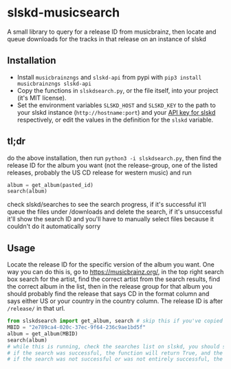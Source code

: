 slskd-musicsearch
=================

A small library to query for a release ID from musicbrainz, then locate and queue downloads for the tracks in that release on an instance of slskd

Installation
------------

* Install `musicbrainzngs` and `slskd-api` from pypi with `pip3 install musicbrainzngs slskd-api`
* Copy the functions in `slskdsearch.py`, or the file itself, into your project (it's MIT license).
* Set the environment variables `SLSKD_HOST` and `SLSKD_KEY` to the path to your slskd instance (`http://hostname:port`) and your [API key for slskd](https://github.com/slskd/slskd/blob/master/docs/config.md#authentication) respectively, or edit the values in the definition for the `slskd` variable.

tl;dr
-----

do the above installation, then run `python3 -i slskdsearch.py`, then find the release ID for the album you want (not the release-group, one of the listed releases, probably the US CD release for western music) and run

```python
album = get_album(pasted_id)
search(album)
```

check slskd/searches to see the search progress, if it's successful it'll queue the files under /downloads and delete the search, if it's unsuccessful it'll show the search ID and you'll have to manually select files because it couldn't do it automatically sorry

Usage
-----

Locate the release ID for the specific version of the album you want. One way you can do this is, go to https://musicbrainz.org/, in the top right search box search for the artist, find the correct artist from the search results, find the correct album in the list, then in the release group for that album you should probably find the release that says CD in the format column and says either US or your country in the country column. The release ID is after `/release/` in that url.

```python
from slskdsearch import get_album, search # skip this if you've copied the functions into your project
MBID = "2e789ca4-020c-37ec-9f64-236c9ae1bd5f"
album = get_album(MBID)
search(album)
# while this is running, check the searches list on slskd, you should see the search progress
# if the search was successful, the function will return True, and the full album will be downloading in the download list in slskd
# if the search was not successful or was not entirely successful, the function will return the search ID, and you should go to /searches/<search ID> in slskd to manually select the files you want
```
